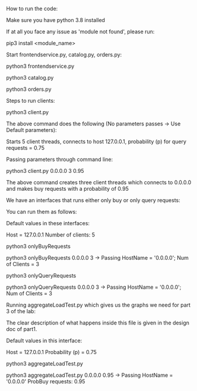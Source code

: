 How to run the code:

Make sure you have python 3.8 installed

If at all you face any issue as 'module not found', please run:

pip3 install <module_name>

Start frontendservice.py, catalog.py, orders.py:

python3 frontendservice.py

python3 catalog.py

python3 orders.py


Steps to run clients:

python3 client.py 

The above command does the following (No parameters passes -> Use Default parameters):

Starts 5 client threads, connects to host 127.0.0.1, probability (p) for query requests = 0.75

Passing parameters through command line:

python3 client.py 0.0.0.0 3 0.95

The above command creates three client threads which connects to 0.0.0.0 and makes buy requests with a probability of 0.95


We have an interfaces that runs either only buy or only query requests:

You can run them as follows:

Default values in these interfaces:

Host = 127.0.0.1
Number of clients: 5

python3 onlyBuyRequests

python3 onlyBuyRequests 0.0.0.0 3        -> Passing HostName = '0.0.0.0'; Num of Clients = 3

python3 onlyQueryRequests

python3 onlyQueryRequests 0.0.0.0 3      -> Passing HostName = '0.0.0.0'; Num of Clients = 3


Running aggregateLoadTest.py which gives us the graphs we need for part 3 of the lab:

The clear description of what happens inside this file is given in the design doc of part1.

Default values in this interface:

Host = 127.0.0.1
Probability (p) = 0.75

python3 aggregateLoadTest.py 

python3 aggregateLoadTest.py 0.0.0.0 0.95    -> Passing HostName = '0.0.0.0' ProbBuy requests: 0.95